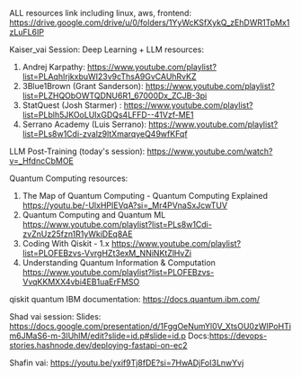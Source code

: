 ALL resources link including linux, aws, frontend:
https://drive.google.com/drive/u/0/folders/1YyWcKSfXykQ_zEhDWR1TpMx1zLuFL6IP

Kaiser_vai Session:
Deep Learning + LLM resources:
1. Andrej Karpathy:
https://www.youtube.com/playlist?list=PLAqhIrjkxbuWI23v9cThsA9GvCAUhRvKZ
2. 3Blue1Brown (Grant Sanderson):
https://www.youtube.com/playlist?list=PLZHQObOWTQDNU6R1_67000Dx_ZCJB-3pi
3. StatQuest (Josh Starmer) :
https://www.youtube.com/playlist?list=PLblh5JKOoLUIxGDQs4LFFD--41Vzf-ME1
4. Serrano Academy (Luis Serrano):
https://www.youtube.com/playlist?list=PLs8w1Cdi-zvalz9ltXmarqyeQ49wfKFqf

LLM Post-Training (today's session):
https://www.youtube.com/watch?v=_HfdncCbMOE


Quantum Computing resources:
1. The Map of Quantum Computing - Quantum Computing Explained
https://youtu.be/-UlxHPIEVqA?si=_Mr4PVnaSxJcwTUV
2. Quantum Computing and Quantum ML
https://www.youtube.com/playlist?list=PLs8w1Cdi-zvZnUz25fzn1R1yWkiDEq8AE
3. Coding With Qiskit - 1.x
https://www.youtube.com/playlist?list=PLOFEBzvs-VvrgHZt3exM_NNiNKtZlHvZi
4. Understanding Quantum Information & Computation
https://www.youtube.com/playlist?list=PLOFEBzvs-VvqKKMXX4vbi4EB1uaErFMSO

qiskit quantum IBM documentation:
https://docs.quantum.ibm.com/


Shad vai session: Slides: https://docs.google.com/presentation/d/1FggOeNumYl0V_XtsOU0zWIPoHTim6JMaS6-m-3lUhlM/edit?slide=id.p#slide=id.p
Docs:https://devops-stories.hashnode.dev/deploying-fastapi-on-ec2


Shafin vai: https://youtu.be/yxif9Tj8fDE?si=7HwADjFoI3LnwYvj
